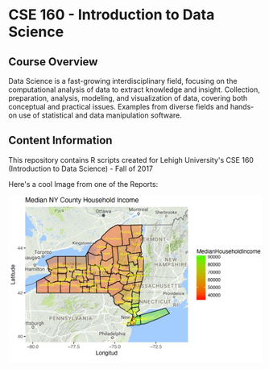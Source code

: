 # CSE 160 - Introduction to Data Science

## Course Overview

Data Science is a fast-growing interdisciplinary field, focusing on the computational analysis of data to extract knowledge and insight. Collection, preparation, analysis, modeling, and visualization of data, covering both conceptual and practical issues. Examples from diverse fields and hands-on use of statistical and data manipulation software. 

## Content Information

This repository contains R scripts created for Lehigh University's CSE 160 (Introduction to Data Science) - Fall of 2017

Here's a cool Image from one of the Reports:

![MapOfMedianIncome](MedianIncome.jpg)



